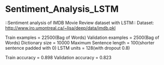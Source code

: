 # Sentiment_Analysis_LSTM
::Sentiment analysis of IMDB Movie Review dataset with LSTM::
Dataset: http://www.iro.umontreal.ca/~lisa/deep/data/imdb.pkl

Train examples = 22500(Bag of Words)
Validation examples = 2500(Bag of Words)
Dictionary size = 10000
Maximum Sentence length = 100(shorter sentence padded with 0)
LSTM units = 128(with dropout 0.8)

Train accuracy = 0.898
Validation accuracy = 0.823


